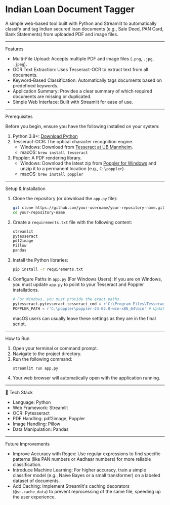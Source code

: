 # Indian Loan Document Tagger

A simple web-based tool built with Python and Streamlit to automatically classify and tag Indian secured loan documents (e.g., Sale Deed, PAN Card, Bank Statements) from uploaded PDF and image files.

-----

Features

  * Multi-File Upload: Accepts multiple PDF and image files (`.png`, `.jpg`, `.jpeg`).
  * OCR Text Extraction: Uses Tesseract-OCR to extract text from all documents.
  * Keyword-Based Classification: Automatically tags documents based on predefined keywords.
  * Application Summary: Provides a clear summary of which required documents are missing or duplicated.
  * Simple Web Interface: Built with Streamlit for ease of use.

-----

Prerequisites

Before you begin, ensure you have the following installed on your system:

1.  Python 3.8+: [Download Python](https://www.python.org/downloads/)
2.  Tesseract-OCR: The optical character recognition engine.
      * Windows: Download from [Tesseract at UB Mannheim](https://www.google.com/search?q=https://github.com/UB-Mannheim/tesseract/wiki).
      * macOS: `brew install tesseract`
3.  Poppler: A PDF rendering library.
      * Windows: Download the latest zip from [Poppler for Windows](https://github.com/oschwartz10612/poppler-windows/releases/) and unzip it to a permanent location (e.g., `C:\poppler`).
      * macOS: `brew install poppler`

-----

 Setup & Installation

1.  Clone the repository (or download the `app.py` file):

    ```bash
    git clone https://github.com/your-username/your-repository-name.git
    cd your-repository-name
    ```

2.  Create a `requirements.txt` file with the following content:

    ```txt
    streamlit
    pytesseract
    pdf2image
    Pillow
    pandas
    ```

3.  Install the Python libraries:

    ```bash
    pip install -r requirements.txt
    ```

4.  Configure Paths in `app.py` (For Windows Users):
    If you are on Windows, you must update `app.py` to point to your Tesseract and Poppler installations.

    ```python
    # For Windows, you must provide the exact paths.
    pytesseract.pytesseract.tesseract_cmd = r'C:\Program Files\Tesseract-OCR\tesseract.exe'
    POPPLER_PATH = r'C:\poppler\poppler-24.02.0-win-x86_64\bin' # Update this path to your Poppler 'bin' folder
    ```

    macOS users can usually leave these settings as they are in the final script.

-----

How to Run

1.  Open your terminal or command prompt.
2.  Navigate to the project directory.
3.  Run the following command:
    ```bash
    streamlit run app.py
    ```
4.  Your web browser will automatically open with the application running.

-----

 🔧 Tech Stack

  * Language: Python
  * Web Framework: Streamlit
  * OCR: Pytesseract
  * PDF Handling: pdf2image, Poppler
  * Image Handling: Pillow
  * Data Manipulation: Pandas

-----

Future Improvements

  * Improve Accuracy with Regex: Use regular expressions to find specific patterns (like PAN numbers or Aadhaar numbers) for more reliable classification.
  * Introduce Machine Learning: For higher accuracy, train a simple classifier model (e.g., Naive Bayes or a small transformer) on a labeled dataset of documents.
  * Add Caching: Implement Streamlit's caching decorators (`@st.cache_data`) to prevent reprocessing of the same file, speeding up the user experience.
